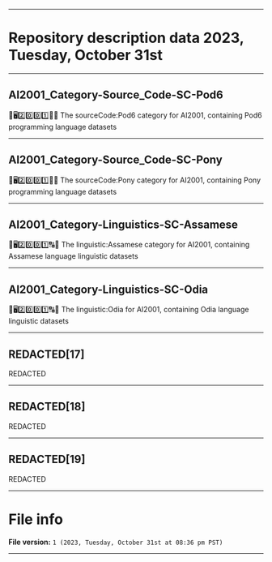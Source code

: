 
***

# Repository description data 2023, Tuesday, October 31st

---

## AI2001_Category-Source_Code-SC-Pod6

🧠️🖥️2️⃣️0️⃣️0️⃣️1️⃣️💾️📜️ The sourceCode:Pod6 category for AI2001, containing Pod6 programming language datasets

---

## AI2001_Category-Source_Code-SC-Pony

🧠️🖥️2️⃣️0️⃣️0️⃣️1️⃣️💾️📜️ The sourceCode:Pony category for AI2001, containing Pony programming language datasets

---

## AI2001_Category-Linguistics-SC-Assamese

🧠️🖥️2️⃣️0️⃣️0️⃣️1️⃣️🔠️🔢️ The linguistic:Assamese category for AI2001, containing Assamese language linguistic datasets

---

## AI2001_Category-Linguistics-SC-Odia

🧠️🖥️2️⃣️0️⃣️0️⃣️1️⃣️🔠️🔢️ The linguistic:Odia for AI2001, containing Odia language linguistic datasets

---

## REDACTED[17]

REDACTED

---

## REDACTED[18]

REDACTED

---

## REDACTED[19]

REDACTED

***

# File info

**File version:** `1 (2023, Tuesday, October 31st at 08:36 pm PST)`

***

